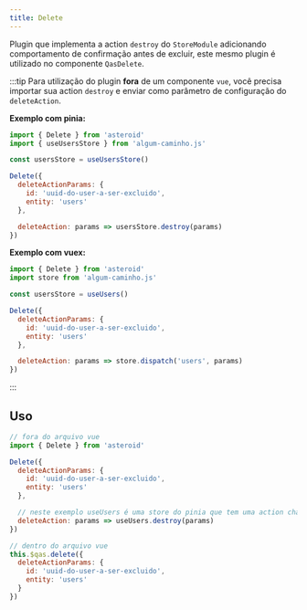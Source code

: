 ```yaml
---
title: Delete
---
```


Plugin que implementa a action `destroy` do `StoreModule` adicionando comportamento de confirmação antes de excluir, este mesmo plugin é utilizado no componente `QasDelete`.

<doc-api file="delete/Delete" type="plugins" name="Delete" />

:::tip
Para utilização do plugin **fora** de um componente `vue`, você precisa importar sua action `destroy` e enviar como parâmetro de configuração do `deleteAction`.

**Exemplo com pinia:**
```js
import { Delete } from 'asteroid'
import { useUsersStore } from 'algum-caminho.js'

const usersStore = useUsersStore()

Delete({
  deleteActionParams: {
    id: 'uuid-do-user-a-ser-excluido',
    entity: 'users'
  },

  deleteAction: params => usersStore.destroy(params)
})
```

**Exemplo com vuex:**
```js
import { Delete } from 'asteroid'
import store from 'algum-caminho.js'

const usersStore = useUsers()

Delete({
  deleteActionParams: {
    id: 'uuid-do-user-a-ser-excluido',
    entity: 'users'
  },

  deleteAction: params => store.dispatch('users', params)
})
```
:::

## Uso
```js
// fora do arquivo vue
import { Delete } from 'asteroid'

Delete({
  deleteActionParams: {
    id: 'uuid-do-user-a-ser-excluido',
    entity: 'users'
  },

  // neste exemplo useUsers é uma store do pinia que tem uma action chamada "destroy".
  deleteAction: params => useUsers.destroy(params)
})

// dentro do arquivo vue
this.$qas.delete({
  deleteActionParams: {
    id: 'uuid-do-user-a-ser-excluido',
    entity: 'users'
  }
})
```

<doc-example file="Delete/Basic" title="Básico" />
